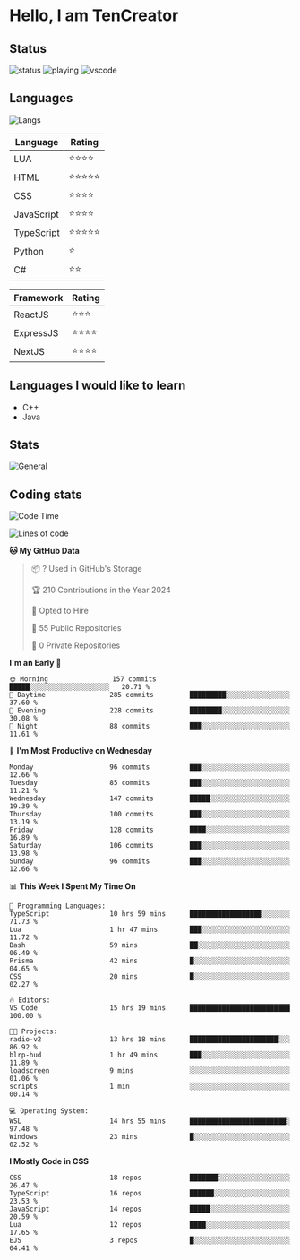 # Hello, I am TenCreator

## Status
![status](https://api.statusbadges.me/badge/status/518334475038359555?simple=true&style=for-the-badge)
![playing](https://api.statusbadges.me/badge/playing/518334475038359555?style=for-the-badge)
![vscode](https://api.statusbadges.me/badge/vscode/518334475038359555?style=for-the-badge)

## Languages
![Langs](https://github-readme-stats.vercel.app/api/top-langs/?username=tencreator&layout=compact&theme=radical)


|Language|Rating|
|--------|------|
|LUA|⭐️⭐️⭐️⭐️|
|HTML|⭐️⭐️⭐️⭐️⭐️|
|CSS|⭐️⭐️⭐️⭐️|
|JavaScript|⭐️⭐️⭐️⭐️|
|TypeScript|⭐️⭐️⭐️⭐️⭐️|
|Python|⭐️|
|C#|⭐️⭐️ |

|Framework|Rating|
|--------|------|
|ReactJS|⭐️⭐️⭐|
|ExpressJS|⭐️⭐️⭐️⭐️|
|NextJS|⭐️⭐️⭐⭐️|

## Languages I would like to learn
- C++
- Java

## Stats
![General](https://github-readme-stats.vercel.app/api?username=tencreator&show_icons=true&theme=radical)

## Coding stats

<!--START_SECTION:waka-->
![Code Time](http://img.shields.io/badge/Code%20Time-231%20hrs%2033%20mins-blue)

![Lines of code](https://img.shields.io/badge/From%20Hello%20World%20I%27ve%20Written-1.3%20million%20lines%20of%20code-blue)

**🐱 My GitHub Data** 

> 📦 ? Used in GitHub's Storage 
 > 
> 🏆 210 Contributions in the Year 2024
 > 
> 💼 Opted to Hire
 > 
> 📜 55 Public Repositories 
 > 
> 🔑 0 Private Repositories 
 > 
**I'm an Early 🐤** 

```text
🌞 Morning                157 commits         █████░░░░░░░░░░░░░░░░░░░░   20.71 % 
🌆 Daytime                285 commits         █████████░░░░░░░░░░░░░░░░   37.60 % 
🌃 Evening                228 commits         ████████░░░░░░░░░░░░░░░░░   30.08 % 
🌙 Night                  88 commits          ███░░░░░░░░░░░░░░░░░░░░░░   11.61 % 
```
📅 **I'm Most Productive on Wednesday** 

```text
Monday                   96 commits          ███░░░░░░░░░░░░░░░░░░░░░░   12.66 % 
Tuesday                  85 commits          ███░░░░░░░░░░░░░░░░░░░░░░   11.21 % 
Wednesday                147 commits         █████░░░░░░░░░░░░░░░░░░░░   19.39 % 
Thursday                 100 commits         ███░░░░░░░░░░░░░░░░░░░░░░   13.19 % 
Friday                   128 commits         ████░░░░░░░░░░░░░░░░░░░░░   16.89 % 
Saturday                 106 commits         ███░░░░░░░░░░░░░░░░░░░░░░   13.98 % 
Sunday                   96 commits          ███░░░░░░░░░░░░░░░░░░░░░░   12.66 % 
```


📊 **This Week I Spent My Time On** 

```text
💬 Programming Languages: 
TypeScript               10 hrs 59 mins      ██████████████████░░░░░░░   71.73 % 
Lua                      1 hr 47 mins        ███░░░░░░░░░░░░░░░░░░░░░░   11.72 % 
Bash                     59 mins             ██░░░░░░░░░░░░░░░░░░░░░░░   06.49 % 
Prisma                   42 mins             █░░░░░░░░░░░░░░░░░░░░░░░░   04.65 % 
CSS                      20 mins             █░░░░░░░░░░░░░░░░░░░░░░░░   02.27 % 

🔥 Editors: 
VS Code                  15 hrs 19 mins      █████████████████████████   100.00 % 

🐱‍💻 Projects: 
radio-v2                 13 hrs 18 mins      ██████████████████████░░░   86.92 % 
blrp-hud                 1 hr 49 mins        ███░░░░░░░░░░░░░░░░░░░░░░   11.89 % 
loadscreen               9 mins              ░░░░░░░░░░░░░░░░░░░░░░░░░   01.06 % 
scripts                  1 min               ░░░░░░░░░░░░░░░░░░░░░░░░░   00.14 % 

💻 Operating System: 
WSL                      14 hrs 55 mins      ████████████████████████░   97.48 % 
Windows                  23 mins             █░░░░░░░░░░░░░░░░░░░░░░░░   02.52 % 
```

**I Mostly Code in CSS** 

```text
CSS                      18 repos            ███████░░░░░░░░░░░░░░░░░░   26.47 % 
TypeScript               16 repos            ██████░░░░░░░░░░░░░░░░░░░   23.53 % 
JavaScript               14 repos            █████░░░░░░░░░░░░░░░░░░░░   20.59 % 
Lua                      12 repos            ████░░░░░░░░░░░░░░░░░░░░░   17.65 % 
EJS                      3 repos             █░░░░░░░░░░░░░░░░░░░░░░░░   04.41 % 
```




<!--END_SECTION:waka-->
